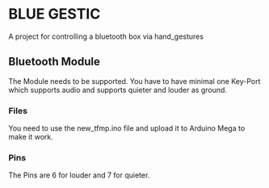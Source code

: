 
# BLUE GESTIC

A project for controlling a bluetooth box via hand_gestures 

## Bluetooth Module
The Module needs to be supported. You have to have minimal one Key-Port which supports audio and supports quieter and louder as ground.

### Files

You need to use the new_tfmp.ino file and upload it to Arduino Mega to make it work.

### Pins
The Pins are 6 for louder and 7 for quieter.
